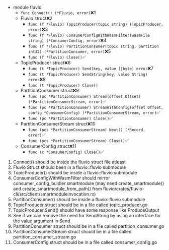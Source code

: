 - module fluvio
  - `func Connect() (*Fluvio, error)`❌1 
  - Fluvio struct❌2
    - `func (f *Fluvio) TopicProducer(topic string) (TopicProducer, error)`❌3
    - `func (f *Fluvio) ConsumerConfigWithWasmFilter(wasmFile string) (*ConsumerConfig, error)`❌4
    - `func (f *Fluvio) PartitionConsumer(topic string, partition int32) (*PartitionConsumer, error)`❌5
    - `func (f *Fluvio) Close()`✅
  - TopicProducer struct❌6
    - `func (t *TopicProducer) Send(key, value []byte) error`❌7
    - `func (t *TopicProducer) SendString(key, value String) error`❌8
    - `func (t *TopicProducer) Close()`
  - PartitionConsumer struct❌9
    - `func (pc *PartitionConsumer) Stream(offset Offset) (*PartitionConsumerStream, error)`✅
    - `func (pc *PartitionConsumer) StreamWithConfig(offset Offset, config *ConsumerConfig) (*PartitionConsumerStream, error)`✅
    - `func (pc *PartitionConsumer) Close()`✅
  - PartitionConsumerStream struct❌10
    - `func (pcs *PartitionConsumerStream) Next() (*Record, error)`✅
    - `func (pcs *PartitionConsumerStream) Close()`✅
  - ConsumerConfig struct❌11
    - `func (c *ConsumerConfig) Close()`✅

1. Connect() should be inside the fluvio struct file atleast
2. Fluvio Struct should been in a fluvio::fluvio submodule
3. TopicProducer() should be inside a fluvio::fluvio submodule 
4. ConsumerConfigWithWasmFilter should mirror consumer_config_buidler.smartmodule (may need create_smartmodule() and create_smartmodule_from_path() from fluvio/crates/fluvio-cli/src/client/smartmoduleinvocation.rs)
5. PartitionConsumer() should be inside a fluvio::fluvio submodule 
6. TopicProducer struct should be in a file called topic_producer.go
7. TopicProducer.Send() should have some response like ProduceOutput 
8. See if we can remove the need for SendString by using an interface for the value argument in Send
9. PartitionConsumer struct should be in a file called partition_consumer.go 
10. PartitionConsumerStream struct should be in a file called partition_consumer_stream.go
11. ConsumerConfig struct should be in a file called consumer_config.go